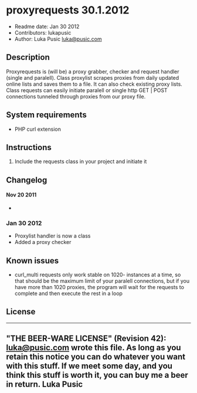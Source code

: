 # proxyrequests 30.1.2012

* Readme date: Jan 30 2012
* Contributors: lukapusic
* Author: Luka Pusic <luka@pusic.com>

## Description
Proxyrequests is (will be) a proxy grabber, checker and request handler (single and paralell). Class proxylist scrapes proxies from daily updated online lists and saves them to a file. It can also check existing proxy lists. Class requests can easily initiate paralell or single http GET | POST connections tunneled through proxies from our proxy file.


## System requirements
* PHP curl extension

## Instructions
1. Include the requests class in your project and initiate it

## Changelog

#### Nov 20 2011
* 
### Jan 30 2012
* Proxylist handler is now a class
* Added a proxy checker

## Known issues
* curl_multi requests only work stable on 1020- instances at a time, so that should be the maximum limit of your paralell connections, but if you have more than 1020 proxies, the program will wait for the requests to complete and then execute the rest in a loop

## License
 ----------------------------------------------------------------------------
 "THE BEER-WARE LICENSE" (Revision 42):
 <luka@pusic.com> wrote this file. As long as you retain this notice you
 can do whatever you want with this stuff. If we meet some day, and you think
 this stuff is worth it, you can buy me a beer in return. Luka Pusic
 ----------------------------------------------------------------------------
